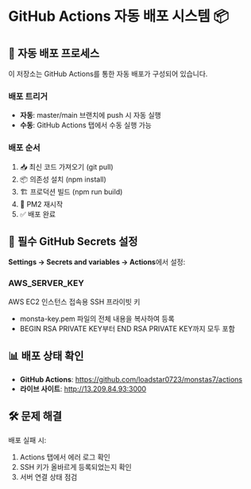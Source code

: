 # GitHub Actions 자동 배포 시스템 📦

## 🚀 자동 배포 프로세스

이 저장소는 GitHub Actions를 통한 자동 배포가 구성되어 있습니다.

### 배포 트리거
- **자동**: master/main 브랜치에 push 시 자동 실행
- **수동**: GitHub Actions 탭에서 수동 실행 가능

### 배포 순서
1. 📥 최신 코드 가져오기 (git pull)
2. 📦 의존성 설치 (npm install)
3. 🏗️ 프로덕션 빌드 (npm run build)
4. 🔄 PM2 재시작
5. ✅ 배포 완료

## 🔐 필수 GitHub Secrets 설정

**Settings → Secrets and variables → Actions**에서 설정:

### AWS_SERVER_KEY
AWS EC2 인스턴스 접속용 SSH 프라이빗 키
- monsta-key.pem 파일의 전체 내용을 복사하여 등록
- BEGIN RSA PRIVATE KEY부터 END RSA PRIVATE KEY까지 모두 포함

## 📊 배포 상태 확인

- **GitHub Actions**: https://github.com/loadstar0723/monstas7/actions
- **라이브 사이트**: http://13.209.84.93:3000

## 🛠️ 문제 해결

배포 실패 시:
1. Actions 탭에서 에러 로그 확인
2. SSH 키가 올바르게 등록되었는지 확인
3. 서버 연결 상태 점검